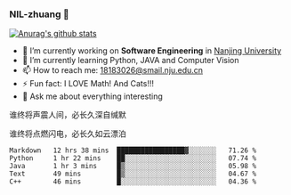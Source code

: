 ### NIL-zhuang 👋

<!--
**NIL-zhuang/NIL-zhuang** is a ✨ _special_ ✨ repository because its `README.md` (this file) appears on your GitHub profile.

Here are some ideas to get you started:

- 🔭 I’m currently working on ...
- 🌱 I’m currently learning ...
- 👯 I’m looking to collaborate on ...
- 🤔 I’m looking for help with ...
- 💬 Ask me about ...
- 📫 How to reach me: ...
- 😄 Pronouns: ...
- ⚡ Fun fact: ...
-->

[![Anurag's github stats](https://github-readme-stats.vercel.app/api?username=NIL-zhuang)](https://github.com/anuraghazra/github-readme-stats)

- 🔭 I’m currently working on **Software Engineering** in [Nanjing University](https://www.nju.edu.cn/)
- 🌱 I’m currently learning Python, JAVA and Computer Vision
- 📫 How to reach me: 18183026@smail.nju.edu.cn
- ⚡ Fun fact: I LOVE Math! And Cats!!!
- 💬 Ask me about everything interesting

谁终将声震人间，必长久深自缄默

谁终将点燃闪电，必长久如云漂泊

<!--START_SECTION:waka-->
```text
Markdown   12 hrs 38 mins  █████████████████▓░░░░░░░   71.26 % 
Python     1 hr 22 mins    ██░░░░░░░░░░░░░░░░░░░░░░░   07.74 % 
Java       1 hr 3 mins     █▒░░░░░░░░░░░░░░░░░░░░░░░   05.98 % 
Text       49 mins         █▒░░░░░░░░░░░░░░░░░░░░░░░   04.67 % 
C++        46 mins         █░░░░░░░░░░░░░░░░░░░░░░░░   04.36 % 
```
<!--END_SECTION:waka-->
